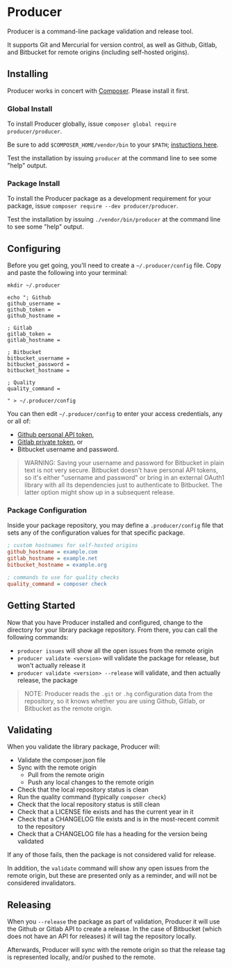# Producer

Producer is a command-line package validation and release tool.

It supports Git and Mercurial for version control, as well as Github, Gitlab,
and Bitbucket for remote origins (including self-hosted origins).

## Installing

Producer works in concert with [Composer][]. Please install it first.

[Composer]: https://getcomposer.org

### Global Install

To install Producer globally, issue `composer global require producer/producer`.

Be sure to add `$COMPOSER_HOME/vendor/bin` to your `$PATH`;
[instuctions here](https://getcomposer.org/doc/03-cli.md#global).

Test the installation by issuing `producer` at the command line to see some
"help" output.

### Package Install

To install the Producer package as a development requirement for your package,
issue `composer require --dev producer/producer`.

Test the installation by issuing `./vendor/bin/producer` at the command line to
see some "help" output.

## Configuring

Before you get going, you'll need to create a `~/.producer/config` file. Copy
and paste the following into your terminal:

```
mkdir ~/.producer

echo "; Github
github_username =
github_token =
github_hostname =

; Gitlab
gitlab_token =
gitlab_hostname =

; Bitbucket
bitbucket_username =
bitbucket_password =
bitbucket_hostname =

; Quality
quality_command =

" > ~/.producer/config
```

You can then edit `~/.producer/config` to enter your access credentials, any or
all of:

- [Github personal API token](https://github.com/settings/tokens),
- [Gitlab private token](https://gitlab.com/profile/account), or
- Bitbucket username and password.

> WARNING: Saving your username and password for Bitbucket in plain text is not
> very secure. Bitbucket doesn't have personal API tokens, so it's either
> "username and password" or bring in an external OAuth1 library with all its
> dependencies just to authenticate to Bitbucket. The latter option might show
> up in a subsequent release.

### Package Configuration

Inside your package repository, you may define a `.producer/config` file that
sets any of the configuration values for that specific package.

```ini
; custom hostnames for self-hosted origins
github_hostname = example.com
gitlab_hostname = example.net
bitbucket_hostname = example.org

; commands to use for quality checks
quality_command = composer check
```

## Getting Started

Now that you have Producer installed and configured, change to the directory
for your library package repository. From there, you can call the following
commands:

- `producer issues` will show all the open issues from the remote origin
- `producer validate <version>` will validate the package for release, but won't
   actually release it
- `producer validate <version> --release` will validate, and then actually
  release, the package

> NOTE: Producer reads the `.git` or `.hg` configuration data from the
> repository, so it knows whether you are using Github, Gitlab, or Bitbucket
> as the remote origin.

## Validating

When you validate the library package, Producer will:

- Validate the composer.json file
- Sync with the remote origin
    - Pull from the remote origin
    - Push any local changes to the remote origin
- Check that the local repository status is clean
- Run the quality command (typically `composer check`)
- Check that the local repository status is still clean
- Check that a LICENSE file exists and has the current year in it
- Check that a CHANGELOG file exists and is in the most-recent commit to the repository
- Check that a CHANGELOG file has a heading for the version being validated

If any of those fails, then the package is not considered valid for release.

In addition, the `validate` command will show any open issues from the remote
origin, but these are presented only as a reminder, and will not be considered
invalidators.

## Releasing

When you `--release` the package as part of validation, Producer it will use
the Github or Gitlab API to create a release. In the case of Bitbucket
(which does not have an API for releases) it will tag the repository
locally.

Afterwards, Producer will sync with the remote origin so that the release tag
is represented locally, and/or pushed to the remote.
